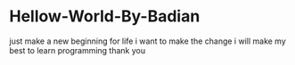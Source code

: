 # Hellow-World-By-Badian
just make a new beginning for life
i want to make the change
i will make my best to learn programming
thank you
